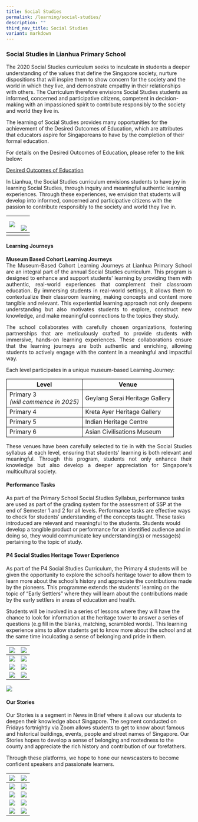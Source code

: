 ```yaml
---
title: Social Studies
permalink: /learning/social-studies/
description: ""
third_nav_title: Social Studies
variant: markdown
---
```

### Social Studies in Lianhua Primary School


The 2020 Social Studies curriculum seeks to inculcate in students a deeper understanding of the values that define the Singapore society, nurture dispositions that will inspire them to show concern for the society and the world in which they live, and demonstrate empathy in their relationships with others. The Curriculum therefore envisions Social Studies students as informed, concerned and participative citizens, competent in decision-making with an impassioned spirit to contribute responsibly to the society and world they live in.

The learning of Social Studies provides many opportunities for the achievement of the Desired Outcomes of Education, which are attributes that educators aspire for Singaporeans to have by the completion of their formal education.

For details on the Desired Outcomes of Education, please refer to the link below:

[Desired Outcomes of Education](https://www.moe.gov.sg/education-in-sg/desired-outcomes)

In Lianhua, the Social Studies curriculum envisions students to have joy in learning Social Studies, through inquiry and meaningful authentic learning experiences. Through these experiences, we envision that students will develop into informed, concerned and participative citizens with the passion to contribute responsibly to the society and world they live in.

| ![](/images/Learning/Social%20Studies/img_6307.PNG) | <br> ![](/images/Learning/Social%20Studies/img_6308.PNG) |
| -------- | -------- | 
| | |

<h4><strong>Learning Journeys</strong></h4>

<p style="text-align: justify;"><strong>Museum Based Cohort Learning Journeys</strong><br>The Museum-Based Cohort Learning Journeys at Lianhua Primary School are an integral part of the annual Social Studies curriculum. This program is designed to enhance and support students' learning by providing them with authentic, real-world experiences that complement their classroom education. By immersing students in real-world settings, it allows them to contextualize their classroom learning, making concepts and content more tangible and relevant. This experiential learning approach not only deepens understanding but also motivates students to explore, construct new knowledge, and make meaningful connections to the topics they study.</p>

<p style="text-align: justify;">The school collaborates with carefully chosen organizations, fostering partnerships that are meticulously crafted to provide students with immersive, hands-on learning experiences. These collaborations ensure that the learning journeys are both authentic and enriching, allowing students to actively engage with the content in a meaningful and impactful way.</p>

<p>Each level participates in a unique museum-based Learning Journey:</p>

<table style="border-collapse: collapse; width: 100%;">
  <tbody>
		<tr>
			<th style="border: 1px solid black;">Level</th>
			<th style="border: 1px solid black;">Venue</th>
		</tr>
		<tr>
    <td style="border: 1px solid black;">Primary 3<br><i>(will commence in 2025)</i></td>
    <td style="border: 1px solid black;">Geylang Serai Heritage Gallery</td>
		</tr>
  <tr>
    <td style="border: 1px solid black;">Primary 4</td>
    <td style="border: 1px solid black;">Kreta Ayer Heritage Gallery</td>
  </tr>
  <tr>
    <td style="border: 1px solid black;">Primary 5</td>
    <td style="border: 1px solid black;">Indian Heritage Centre</td>
  </tr>
	<tr>
    <td style="border: 1px solid black;">Primary 6</td>
    <td style="border: 1px solid black;">Asian Civilisations Museum</td>
  </tr>
</tbody>
</table>

<p style="text-align: justify;">These venues have been carefully selected to tie in with the Social Studies syllabus at each level, ensuring that students' learning is both relevant and meaningful. Through this program, students not only enhance their knowledge but also develop a deeper appreciation for Singapore's multicultural society.</p>

#### **Performance Tasks**

As part of the Primary School Social Studies Syllabus, performance tasks are used as part of the grading system for the assessment of SSP at the end of Semester 1 and 2 for all levels. Performance tasks are effective ways to check for students’ understanding of the concepts taught. These tasks introduced are relevant and meaningful to the students. Students would develop a tangible product or performance for an identified audience and in doing so, they would communicate key understanding(s) or message(s) pertaining to the topic of study. 


#### **P4 Social Studies Heritage Tower Experience**

As part of the P4 Social Studies Curriculum, the Primary 4 students will be given the opportunity to explore the school’s heritage tower to allow them to learn more about the school’s history and appreciate the contributions made by the pioneers. This programme extends the students’ learning on the topic of “Early Settlers” where they will learn about the contributions made by the early settlers in areas of education and health.&nbsp;

Students will be involved in a series of lessons where they will have the chance to look for information at the heritage tower to answer a series of questions (e.g fill in the blanks, matching, scrambled words). This learning experience aims to allow students get to know more about the school and at the same time inculcating a sense of belonging and pride in them.&nbsp;&nbsp;

| ![](/images/Learning/Social%20Studies/df3176bc-797a-4f45-a018-0f34aaa9407e.jpg) |![](/images/Learning/Social%20Studies/5f81e089-f5a7-4f7a-abc2-f5d73dc26af0.jpg) | 
|:-:|:-:|
| ![](/images/Learning/Social%20Studies/2cb214a3-e6d4-4bf1-985f-009e54d66c63.jpg)|  ![](/images/Learning/Social%20Studies/cd442760-5233-4f13-85ce-55ab3a717563.jpg) |
|![](/images/Learning/Social%20Studies/f7e84271-75e7-410a-99cc-2fc767c998aa.jpg)|  ![](/images/Learning/Social%20Studies/e91f8237-0451-43d9-b9b3-675a85fb0b04.jpg)  |
| ![](/images/Learning/Social%20Studies/b5b3a5b7-075b-4554-b165-0c4ddb7305a8.jpg)|  ![](/images/Learning/Social%20Studies/c93e8bdf-cfe8-4e64-94d0-a37b999844b7.jpg)   |

 ![](/images/Learning/Social%20Studies/img_9148.jpg)

#### **Our Stories**

Our Stories is a segment in News in Brief where it allows our students to deepen their knowledge about Singapore. The segment conducted on Fridays fortnightly via Zoom allows students to get to know about famous and historical buildings, events, people and street names of Singapore. Our Stories hopes to develop a sense of belonging and rootedness to the county and appreciate the rich history and contribution of our forefathers.

Through these platforms, we hope to hone our newscasters to become confident speakers and passionate learners.


| ![](/images/Learning/Social%20Studies/1photo.jpg) | ![](/images/Learning/Social%20Studies/2photo.jpg) | 
|:-:|:-:|
| ![](/images/Learning/Social%20Studies/3photo.jpg)     | ![](/images/Learning/Social%20Studies/4photo.jpg)     | 
| ![](/images/Learning/Social%20Studies/5photo.jpg)    | ![](/images/Learning/Social%20Studies/6photo.jpg)   | 
| ![](/images/Learning/Social%20Studies/7photo.jpg)     | ![](/images/Learning/Social%20Studies/8photo.jpg)     | 
| ![](/images/Learning/Social%20Studies/9photo.JPG)    | ![](/images/Learning/Social%20Studies/10photo.jpg)    |